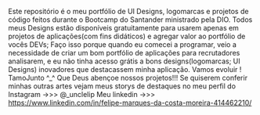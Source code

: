 Este repositório é o meu portfólio de UI Designs, logomarcas e projetos de código feitos durante o Bootcamp do Santander ministrado pela DIO.
Todos meus Designs estão disponíveis gratuitamente para usarem apenas em projetos de aplicações(com fins didáticos) e agregar valor ao portfólio de vocês DEVs; Faço isso porque 
quando eu comecei a programar, veio a necessidade de criar um bom portfólio de aplicações para recrutadores analisarem, e eu não tinha acesso grátis a
bons designs(logomarcas; UI Designs) inovadores que destacassem minha aplicação. 
Vamos evoluir ! TamoJunto ^_^
Que Deus abençoe nossos projetos!!!
Se quiserem conferir minhas outras artes vejam meus storys de destaques no meu perfil do Instagram ->>> @_unclelip
Meu linkedin ->>> https://www.linkedin.com/in/felipe-marques-da-costa-moreira-414462210/



